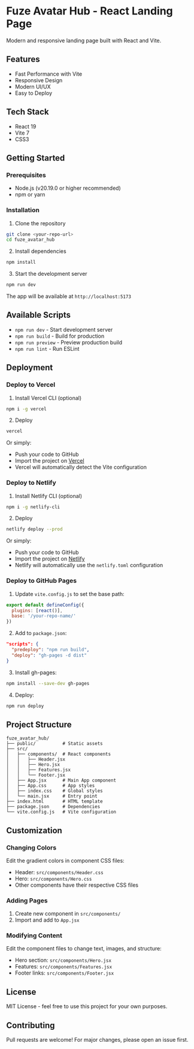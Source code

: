 # Fuze Avatar Hub - React Landing Page

Modern and responsive landing page built with React and Vite.

## Features

- Fast Performance with Vite
- Responsive Design
- Modern UI/UX
- Easy to Deploy

## Tech Stack

- React 19
- Vite 7
- CSS3

## Getting Started

### Prerequisites

- Node.js (v20.19.0 or higher recommended)
- npm or yarn

### Installation

1. Clone the repository
```bash
git clone <your-repo-url>
cd fuze_avatar_hub
```

2. Install dependencies
```bash
npm install
```

3. Start the development server
```bash
npm run dev
```

The app will be available at `http://localhost:5173`

## Available Scripts

- `npm run dev` - Start development server
- `npm run build` - Build for production
- `npm run preview` - Preview production build
- `npm run lint` - Run ESLint

## Deployment

### Deploy to Vercel

1. Install Vercel CLI (optional)
```bash
npm i -g vercel
```

2. Deploy
```bash
vercel
```

Or simply:
- Push your code to GitHub
- Import the project on [Vercel](https://vercel.com)
- Vercel will automatically detect the Vite configuration

### Deploy to Netlify

1. Install Netlify CLI (optional)
```bash
npm i -g netlify-cli
```

2. Deploy
```bash
netlify deploy --prod
```

Or simply:
- Push your code to GitHub
- Import the project on [Netlify](https://netlify.com)
- Netlify will automatically use the `netlify.toml` configuration

### Deploy to GitHub Pages

1. Update `vite.config.js` to set the base path:
```js
export default defineConfig({
  plugins: [react()],
  base: '/your-repo-name/'
})
```

2. Add to `package.json`:
```json
"scripts": {
  "predeploy": "npm run build",
  "deploy": "gh-pages -d dist"
}
```

3. Install gh-pages:
```bash
npm install --save-dev gh-pages
```

4. Deploy:
```bash
npm run deploy
```

## Project Structure

```
fuze_avatar_hub/
├── public/          # Static assets
├── src/
│   ├── components/  # React components
│   │   ├── Header.jsx
│   │   ├── Hero.jsx
│   │   ├── Features.jsx
│   │   └── Footer.jsx
│   ├── App.jsx      # Main App component
│   ├── App.css      # App styles
│   ├── index.css    # Global styles
│   └── main.jsx     # Entry point
├── index.html       # HTML template
├── package.json     # Dependencies
└── vite.config.js   # Vite configuration
```

## Customization

### Changing Colors

Edit the gradient colors in component CSS files:
- Header: `src/components/Header.css`
- Hero: `src/components/Hero.css`
- Other components have their respective CSS files

### Adding Pages

1. Create new component in `src/components/`
2. Import and add to `App.jsx`

### Modifying Content

Edit the component files to change text, images, and structure:
- Hero section: `src/components/Hero.jsx`
- Features: `src/components/Features.jsx`
- Footer links: `src/components/Footer.jsx`

## License

MIT License - feel free to use this project for your own purposes.

## Contributing

Pull requests are welcome! For major changes, please open an issue first.
